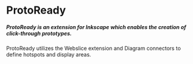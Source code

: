 ProtoReady
==========

##### ProtoReady is an extension for Inkscape which enables the creation of click-through prototypes.

ProtoReady utilizes the Webslice extension and Diagram connectors to define hotspots and display areas.

